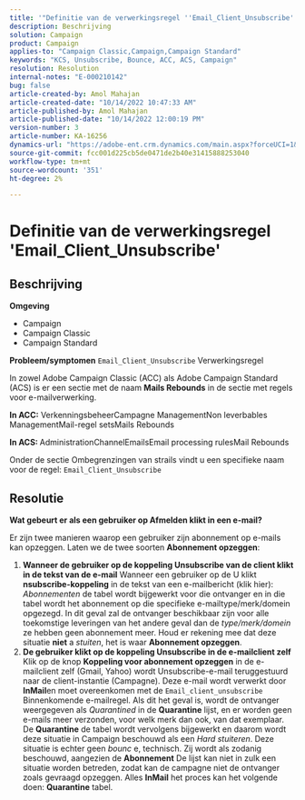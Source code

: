 ```yaml
---
title: '"Definitie van de verwerkingsregel ''Email_Client_Unsubscribe'''
description: Beschrijving
solution: Campaign
product: Campaign
applies-to: "Campaign Classic,Campaign,Campaign Standard"
keywords: "KCS, Unsubscribe, Bounce, ACC, ACS, Campaign"
resolution: Resolution
internal-notes: "E-000210142"
bug: false
article-created-by: Amol Mahajan
article-created-date: "10/14/2022 10:47:33 AM"
article-published-by: Amol Mahajan
article-published-date: "10/14/2022 12:00:19 PM"
version-number: 3
article-number: KA-16256
dynamics-url: "https://adobe-ent.crm.dynamics.com/main.aspx?forceUCI=1&pagetype=entityrecord&etn=knowledgearticle&id=cc26f897-ad4b-ed11-bba2-002248086cae"
source-git-commit: fcc001d225cb5de0471de2b40e31415888253040
workflow-type: tm+mt
source-wordcount: '351'
ht-degree: 2%

---
```


# Definitie van de verwerkingsregel &#39;Email_Client_Unsubscribe&#39;

## Beschrijving

<b>Omgeving</b>
- Campaign
- Campaign Classic
- Campaign Standard

<b>Probleem/symptomen</b>
`Email_Client_Unsubscribe` Verwerkingsregel

In zowel Adobe Campaign Classic (ACC) als Adobe Campaign Standard (ACS) is er een sectie met de naam <b>Mails Rebounds</b> in de sectie met regels voor e-mailverwerking.

<b>In ACC:</b> VerkenningsbeheerCampagne ManagementNon leverbables ManagementMail-regel setsMails Rebounds

<b>In ACS: </b>AdministrationChannelEmailsEmail processing rulesMail Rebounds

Onder de sectie Ombegrenzingen van strails vindt u een specifieke naam voor de regel: `Email_Client_Unsubscribe`


## Resolutie


<b>Wat gebeurt er als een gebruiker op Afmelden klikt in een e-mail?</b>

Er zijn twee manieren waarop een gebruiker zijn abonnement op e-mails kan opzeggen. Laten we de twee soorten <b>Abonnement opzeggen</b>:

1. <b>Wanneer de gebruiker op de koppeling Unsubscribe van de client klikt in de tekst van de e-mail</b>
Wanneer een gebruiker op de U klikt
<b>nsubscribe-koppeling</b> in de tekst van een e-mailbericht (klik hier): *Abonnementen* de tabel wordt bijgewerkt voor die ontvanger en in die tabel wordt het abonnement op die specifieke e-mailtype/merk/domein opgezegd. In dit geval zal de ontvanger beschikbaar zijn voor alle toekomstige leveringen van het andere geval dan de *type/merk/domein* ze hebben geen abonnement meer. Houd er rekening mee dat deze situatie <b>niet</b> a *stuiten*, het is waar <b>Abonnement opzeggen</b>.
2. <b>De gebruiker klikt op de koppeling Unsubscribe in de e-mailclient zelf</b>
Klik op de knop 
<b>Koppeling voor abonnement opzeggen</b> in de e-mailclient zelf (Gmail, Yahoo) wordt Unsubscribe-e-mail teruggestuurd naar de client-instantie (Campagne). Deze e-mail wordt verwerkt door <b>InMail</b>en moet overeenkomen met de `Email_client_unsubscribe` Binnenkomende e-mailregel. Als dit het geval is, wordt de ontvanger weergegeven als *Quarantined* in de <b>Quarantine</b> lijst, en er worden geen e-mails meer verzonden, voor welk merk dan ook, van dat exemplaar. De <b>Quarantine</b> de tabel wordt vervolgens bijgewerkt en daarom wordt deze situatie in Campaign beschouwd als een *Hard stuiteren*. Deze situatie is echter geen *bounc* e, technisch. Zij wordt als zodanig beschouwd, aangezien de <b>Abonnement</b> De lijst kan niet in zulk een situatie worden betreden, zodat kan de campagne niet de ontvanger zoals gevraagd opzeggen. Alles <b>InMail</b> het proces kan het volgende doen: <b>Quarantine</b> tabel.

